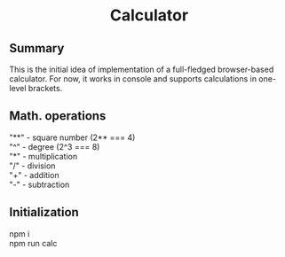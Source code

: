 <h1 align="center">Calculator</h1>

Summary
-----------
This is the initial idea of implementation of a full-fledged browser-based calculator. 
For now, it works in console and supports calculations in one-level brackets.

Math. operations
-----------

<p>
"**" - square number (2** === 4)  <br>
"^" - degree (2^3 === 8) <br>
 "*" - multiplication <br>
 "/" - division <br>
 "+" - addition <br>
  "-" - subtraction <br>
 </p>
 
Initialization
-----------
npm i <br>
npm run calc
